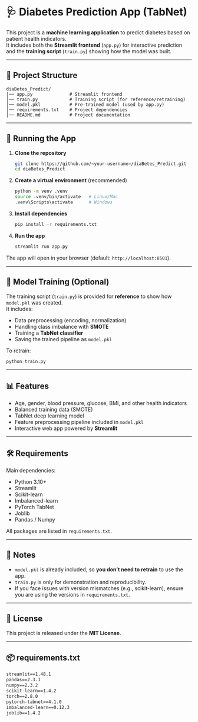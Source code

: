 # 🩺 Diabetes Prediction App (TabNet)

This project is a **machine learning application** to predict diabetes based on patient health indicators.  
It includes both the **Streamlit frontend** (`app.py`) for interactive prediction and the **training script** (`train.py`) showing how the model was built.  

---

## 📂 Project Structure
```
diaBetes_Predict/
│── app.py              # Streamlit frontend
│── train.py            # Training script (for reference/retraining)
│── model.pkl           # Pre-trained model (used by app.py)
│── requirements.txt    # Project dependencies
│── README.md           # Project documentation
```

---

## 🚀 Running the App

1. **Clone the repository**  
   ```bash
   git clone https://github.com/<your-username>/diaBetes_Predict.git
   cd diaBetes_Predict
   ```

2. **Create a virtual environment** (recommended)  
   ```bash
   python -m venv .venv
   source .venv/bin/activate   # Linux/Mac
   .venv\Scripts\activate      # Windows
   ```

3. **Install dependencies**  
   ```bash
   pip install -r requirements.txt
   ```

4. **Run the app**  
   ```bash
   streamlit run app.py
   ```

The app will open in your browser (default: `http://localhost:8501`).  

---

## 🧠 Model Training (Optional)

The training script (`train.py`) is provided for **reference** to show how `model.pkl` was created.  
It includes:
- Data preprocessing (encoding, normalization)  
- Handling class imbalance with **SMOTE**  
- Training a **TabNet classifier**  
- Saving the trained pipeline as `model.pkl`  

To retrain:
```bash
python train.py
```

---

## 📊 Features

- Age, gender, blood pressure, glucose, BMI, and other health indicators  
- Balanced training data (SMOTE)  
- TabNet deep learning model  
- Feature preprocessing pipeline included in `model.pkl`  
- Interactive web app powered by **Streamlit**  

---

## 🛠 Requirements

Main dependencies:
- Python 3.10+  
- Streamlit  
- Scikit-learn  
- Imbalanced-learn  
- PyTorch TabNet  
- Joblib  
- Pandas / Numpy  

All packages are listed in `requirements.txt`.  

---

## 📌 Notes
- `model.pkl` is already included, so **you don’t need to retrain** to use the app.  
- `train.py` is only for demonstration and reproducibility.  
- If you face issues with version mismatches (e.g., scikit-learn), ensure you are using the versions in `requirements.txt`.  

---



## 📜 License
This project is released under the **MIT License**.  

---

## 📦 requirements.txt

```txt
streamlit==1.48.1
pandas==2.3.1
numpy==2.3.2
scikit-learn==1.4.2
torch==2.8.0
pytorch-tabnet==4.1.0
imbalanced-learn==0.12.3
joblib==1.4.2
```
